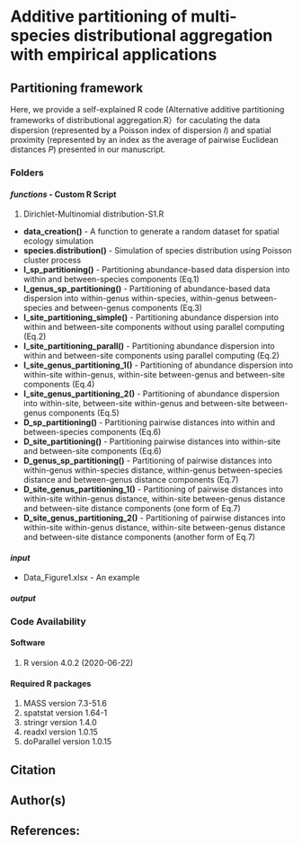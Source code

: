 # Additive partitioning of multi-species distributional aggregation with empirical applications

## Partitioning framework

Here, we provide a self-explained R code (Alternative additive partitioning frameworks of distributional aggregation.R）for caculating the data dispersion (represented by a Poisson index of dispersion *I*) and spatial proximity (represented by an index as the average of pairwise Euclidean distances *P*) presented in our manuscript. 

###  **Folders**
#### *functions* - Custom R Script
1. Dirichlet-Multinomial distribution-S1.R
* **data_creation()**               - A function to generate a random dataset for spatial ecology simulation
* **species.distribution()**        - Simulation of species distribution using Poisson cluster process
* **I_sp_partitioning()**           - Partitioning abundance-based data dispersion into within and between-species components (Eq.1)
* **I_genus_sp_partitioning()**     - Partitioning of abundance-based data dispersion into within-genus within-species, within-genus between-species and between-genus components (Eq.3)
* **I_site_partitioning_simple()**  - Partitioning abundance dispersion into within and between-site components without using parallel computing (Eq.2)
* **I_site_partitioning_parall()**  - Partitioning abundance dispersion into within and between-site components using parallel computing (Eq.2)
* **I_site_genus_partitioning_1()** - Partitioning of abundance dispersion into within-site within-genus, within-site between-genus and between-site components (Eq.4)
* **I_site_genus_partitioning_2()** - Partitioning of abundance dispersion into within-site, between-site within-genus and between-site between-genus components (Eq.5)
* **D_sp_partitioning()**           - Partitioning pairwise distances into within and between-species components (Eq.6)
* **D_site_partitioning()**         - Partitioning pairwise distances into within-site and between-site components (Eq.6)
* **D_genus_sp_partitioning()**     - Partitioning of pairwise distances into within-genus within-species distance, within-genus between-species distance and between-genus distance components (Eq.7)
* **D_site_genus_partitioning_1()** - Partitioning of pairwise distances into within-site within-genus distance, within-site between-genus distance and between-site distance components (one form of Eq.7)
* **D_site_genus_partitioning_2()** - Partitioning of pairwise distances into within-site within-genus distance, within-site between-genus distance and between-site distance components (another form of Eq.7)

#### *input*
* Data_Figure1.xlsx   - An example 


#### *output*


###  Code Availability
#### Software
1. R version 4.0.2 (2020-06-22)
#### Required R packages
1. MASS version 7.3-51.6
2. spatstat version 1.64-1
3. stringr version 1.4.0
4. readxl version 1.0.15
5. doParallel version 1.0.15
## Citation


## Author(s)

## References: 


